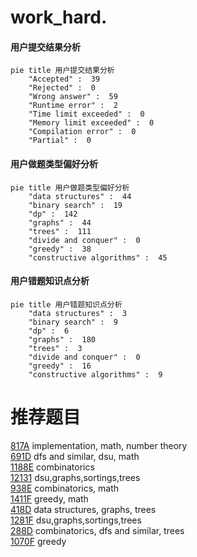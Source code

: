 # work_hard.

<!-- tabs:start -->



#### **用户提交结果分析**

```mermaid
pie title 用户提交结果分析
    "Accepted" :  39
    "Rejected" :  0
    "Wrong answer" :  59
    "Runtime error" :  2
    "Time limit exceeded" :  0
    "Memory limit exceeded" :  0
    "Compilation error" :  0
    "Partial" :  0
```

#### **用户做题类型偏好分析**

```mermaid
pie title 用户做题类型偏好分析
    "data structures" :  44
    "binary search" :  19
    "dp" :  142
    "graphs" :  44
    "trees" :  111
    "divide and conquer" :  0
    "greedy" :  38
    "constructive algorithms" :  45
```
#### **用户错题知识点分析**

```mermaid
pie title 用户错题知识点分析
    "data structures" :  3
    "binary search" :  9
    "dp" :  6
    "graphs" :  180
    "trees" :  3
    "divide and conquer" :  0
    "greedy" :  16
    "constructive algorithms" :  9
```



<!-- tabs:end -->
# 推荐题目
[817A](https://codeforces.com/contest/817/problem/A)		implementation,
                        math,
                        number theory		  
[691D](https://codeforces.com/contest/691/problem/D)		dfs and similar,
                        dsu,
                        math		  
[1188E](https://codeforces.com/contest/1188/problem/E)		combinatorics		  
[12131](https://codeforces.com/contest/1213/problem/1)		dsu,graphs,sortings,trees		  
[938E](https://codeforces.com/contest/938/problem/E)		combinatorics,
                        math		  
[1411F](https://codeforces.com/contest/1411/problem/F)		greedy,
                        math		  
[418D](https://codeforces.com/contest/418/problem/D)		data structures,
                        graphs,
                        trees		  
[1281F](https://codeforces.com/contest/1281/problem/F)		dsu,graphs,sortings,trees		  
[288D](https://codeforces.com/contest/288/problem/D)		combinatorics,
                        dfs and similar,
                        trees		  
[1070F](https://codeforces.com/contest/1070/problem/F)		greedy		  
